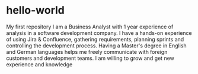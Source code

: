 # hello-world
My first repository
I am a Business Analyst with 1 year experience of analysis in a software development company. 
I have a hands-on experience of using Jira & Confluence, gathering requirements, planning sprints and controlling the development process.
Having a Master's degree in English and German languages helps me freely communicate with foreign customers and development teams.
I am willing to grow and get new experience and knowledge
